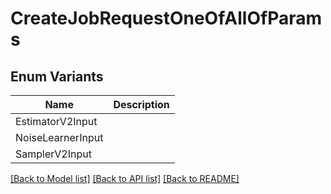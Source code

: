 # CreateJobRequestOneOfAllOfParams

## Enum Variants

| Name | Description |
|---- | -----|
| EstimatorV2Input |  |
| NoiseLearnerInput |  |
| SamplerV2Input |  |

[[Back to Model list]](../README.md#documentation-for-models) [[Back to API list]](../README.md#documentation-for-api-endpoints) [[Back to README]](../README.md)


